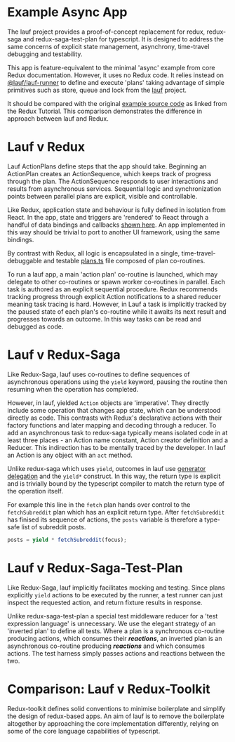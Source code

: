 # Example Async App

The lauf project provides a proof-of-concept replacement for redux, redux-saga and redux-saga-test-plan for typescript. It is designed to address the same concerns of explicit state management, asynchrony, time-travel debugging and testability.

This app is feature-equivalent to the minimal 'async' example from core Redux documentation. However, it uses no Redux code. It relies instead on [@lauf/lauf-runner](https://github.com/cefn/lauf/tree/main/modules/lauf-runner) to define and execute 'plans' taking advantage of simple primitives such as store, queue and lock from the [lauf](https://github.com/cefn/lauf/) project.

It should be compared with the original [example source code](https://github.com/reduxjs/redux/tree/master/examples/async) as linked from the Redux Tutorial. This comparison demonstrates the difference in approach between lauf and Redux.

# Lauf v Redux

Lauf ActionPlans define steps that the app should take. Beginning an ActionPlan creates an ActionSequence, which keeps track of progress through the plan. The ActionSequence responds to user interactions and results from asynchronous services. Sequential logic and synchronization points between parallel plans are explicit, visible and controllable.

Like Redux, application state and behaviour is fully defined in isolation from React. In the app, state and triggers are 'rendered' to React through a handful of data bindings and callbacks [shown here](https://github.com/cefn/lauf/blob/main/apps/lauf-example-async/src/containers/App.tsx#L21-L29). An app implemented in this way should be trivial to port to another UI framework, using the same bindings.

By contrast with Redux, all logic is encapsulated in a single, time-travel-debuggable and testable [plans.ts](https://github.com/cefn/lauf/blob/main/apps/lauf-example-async/src/plans.ts) file composed of plan co-routines.

To run a lauf app, a main 'action plan' co-routine is launched, which may delegate to other co-routines or spawn worker co-routines in parallel. Each task is authored as an explicit sequential procedure. Redux recommends tracking progress through explicit Action notifications to a shared reducer meaning task tracing is hard. However, in Lauf a task is implicitly tracked by the paused state of each plan's co-routine while it awaits its next result and progresses towards an outcome. In this way tasks can be read and debugged as code.

# Lauf v Redux-Saga

Like Redux-Saga, lauf uses co-routines to define sequences of asynchronous operations using the `yield` keyword, pausing the routine then resuming when the operation has completed.

However, in lauf, yielded `Action` objects are 'imperative'. They directly include some operation that changes app state, which can be understood directly as code. This contrasts with Redux's declarative actions with their factory functions and later mapping and decoding through a reducer. To add an asynchronous task to redux-saga typically means isolated code in at least three places - an Action name constant, Action creator definition and a Reducer. This indirection has to be mentally traced by the developer. In lauf an Action is any object with an `act` method.

Unlike redux-saga which uses `yield`, outcomes in lauf use [generator delegation](https://developer.mozilla.org/en-US/docs/Web/JavaScript/Reference/Operators/yield*) and the `yield*` construct. In this way, the return type is explicit and is trivially bound by the typescript compiler to match the return type of the operation itself.

For example this line in the `fetch` plan hands over control to the `fetchSubreddit` plan which has an explicit return type. After `fetchSubreddit` has finised its sequence of actions, the `posts` variable is therefore a type-safe list of subreddit posts.

```typescript
posts = yield * fetchSubreddit(focus);
```

# Lauf v Redux-Saga-Test-Plan

Like Redux-Saga, lauf implicitly facilitates mocking and testing. Since plans explicitly `yield` actions to be executed by the runner, a test runner can just inspect the requested action, and return fixture results in response.

Unlike redux-saga-test-plan a special test middleware reducer for a 'test expression language' is unnecessary. We use the elegant strategy of an 'inverted plan' to define all tests. Where a plan is a synchronous co-routine producing actions, which consumes their **_reactions_**, an inverted plan is an asynchronous co-routine producing **_reactions_** and which consumes actions. The test harness simply passes actions and reactions between the two.

# Comparison: Lauf v Redux-Toolkit

Redux-toolkit defines solid conventions to minimise boilerplate and simplify the design of redux-based apps. An aim of lauf is to remove the boilerplate altogether by approaching the core implementation differently, relying on some of the core language capabilities of typescript.
